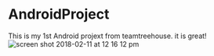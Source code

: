 # AndroidProject
This is my 1st Android projext from teamtreehouse. it is great!
![screen shot 2018-02-11 at 12 16 12 pm](https://user-images.githubusercontent.com/19642027/36076113-1e01b598-0f26-11e8-8ee9-d3b308dbf55d.png)
